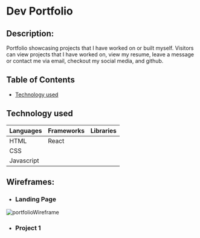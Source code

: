 # Dev Portfolio

## Description:
Portfolio showcasing projects that I have worked on or built myself. 
Visitors can view projects that I have worked on, view my resume, leave a message or contact me via email, checkout my social media, and github.

## Table of Contents
- [Technology used](#technology-used)

## Technology used

| Languages | Frameworks | Libraries |
|-----------|------------|-----------|
|    HTML   |     React  |           |
|    CSS    |            |           |
| Javascript|            |           |

## Wireframes:
- ### Landing Page
![portfolioWireframe](https://github.com/Anmitchell/portfolio/assets/42525927/e4987231-fdf9-483f-9fbb-9ef9909c809d)
- ### Project 1


